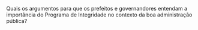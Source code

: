 Quais os argumentos para que os prefeitos e governandores entendam a importância do Programa de Integridade no contexto da boa administração pública?
